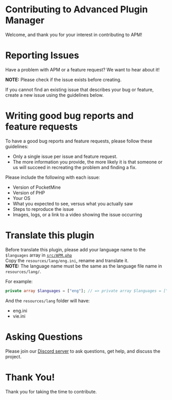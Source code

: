 # Contributing to Advanced Plugin Manager

Welcome, and thank you for your interest in contributing to APM!

# Reporting Issues

Have a problem with APM or a feature request? We want to hear about it!

**NOTE:** Please check if the issue exists before creating.
 
If you cannot find an existing issue that describes your bug or feature, create a new issue using the guidelines below.

# Writing good bug reports and feature requests

To have a good bug reports and feature requests, please follow these guidelines:
- Only a single issue per issue and feature request.
- The more information you provide, the more likely it is that someone or us will succeed in recreating the problem and finding a fix.

Please include the following with each issue:
- Version of PocketMine
- Version of PHP
- Your OS
- What you expected to see, versus what you actually saw
- Steps to reproduce the issue
- Images, logs, or a link to a video showing the issue occurring

# Translate this plugin

Before translate this plugin, please add your language name to the `$languages` array in [`src/APM.php`](https://github.com/thebigcrafter/AdvancedPluginManager/blob/main/src/APM.php#L65)  
Copy the `resources/lang/eng.ini`, rename and translate it.  
**NOTE:** The language name must be the same as the language file name in `resources/lang/`.

For example:  
```php
private array $languages = ["eng"]; // => private array $languages = ["eng", "vie"];
```
And the `resources/lang` folder will have:
- eng.ini
- vie.ini

# Asking Questions

Please join our [Discord server](https://discord.gg/pdUvA8nXJC) to ask questions, get help, and discuss the project.

# Thank You!

Thank you for taking the time to contribute.
